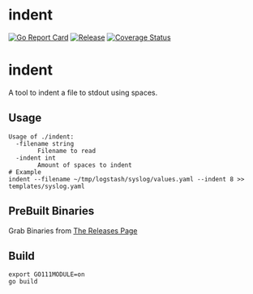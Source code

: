 # indent
[![Go Report Card](https://goreportcard.com/badge/github.com/Jmainguy/indent)](https://goreportcard.com/badge/github.com/Jmainguy/indent)
[![Release](https://img.shields.io/github/release/Jmainguy/indent.svg?style=flat-square)](https://github.com/Jmainguy/indent/releases/latest)
[![Coverage Status](https://coveralls.io/repos/github/Jmainguy/indent/badge.svg?branch=main)](https://coveralls.io/github/Jmainguy/indent?branch=main)

# indent
A tool to indent a file to stdout using spaces.

## Usage
```/bin/bash
Usage of ./indent:
  -filename string
    	Filename to read
  -indent int
    	Amount of spaces to indent
# Example
indent --filename ~/tmp/logstash/syslog/values.yaml --indent 8 >> templates/syslog.yaml
```

## PreBuilt Binaries
Grab Binaries from [The Releases Page](https://github.com/Jmainguy/indent/releases)

## Build
```/bin/bash
export GO111MODULE=on
go build
```
